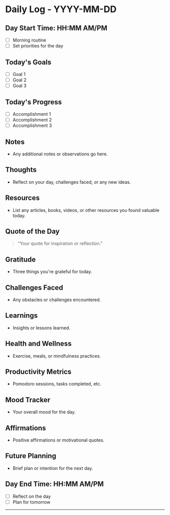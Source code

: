 # Daily Log - YYYY-MM-DD

## Day Start Time: HH:MM AM/PM
- [ ] Morning routine
- [ ] Set priorities for the day

## Today's Goals
- [ ] Goal 1
- [ ] Goal 2
- [ ] Goal 3

## Today's Progress
- [ ] Accomplishment 1
- [ ] Accomplishment 2
- [ ] Accomplishment 3

## Notes
- Any additional notes or observations go here.

## Thoughts
- Reflect on your day, challenges faced, or any new ideas.

## Resources
- List any articles, books, videos, or other resources you found valuable today.

## Quote of the Day
> "Your quote for inspiration or reflection."

## Gratitude
- Three things you're grateful for today.

## Challenges Faced
- Any obstacles or challenges encountered.

## Learnings
- Insights or lessons learned.

## Health and Wellness
- Exercise, meals, or mindfulness practices.

## Productivity Metrics
- Pomodoro sessions, tasks completed, etc.

## Mood Tracker
- Your overall mood for the day.

## Affirmations
- Positive affirmations or motivational quotes.

## Future Planning
- Brief plan or intention for the next day.

## Day End Time: HH:MM AM/PM
- [ ] Reflect on the day
- [ ] Plan for tomorrow

---

